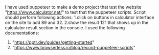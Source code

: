 I have used puppeteer to make a demo project that test the website "https://www.calculator.net/" to test that the puppeteer scripts.
Script should perform following actions:
          1.click on buttons in calculator interface on the site to add 89 and 32.
          2.show the result 121 that shows up in the calculator result section in the console.
I used the following documentations:
   1. "https://pptr.dev/guides/getting-started"
   2. "https://www.browserless.io/blog/record-puppeteer-scripts"
